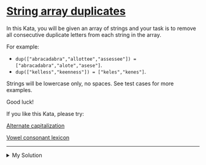 # [String array duplicates](https://www.codewars.com/kata/59f08f89a5e129c543000069)

In this Kata, you will be given an array of strings and your task is to remove all consecutive duplicate letters from
each string in the array.

For example:

- `dup(["abracadabra","allottee","assessee"]) = ["abracadabra","alote","asese"]`.
- `dup(["kelless","keenness"]) = ["keles","kenes"]`.

Strings will be lowercase only, no spaces. See test cases for more examples.

Good luck!

If you like this Kata, please try:

[Alternate capitalization](https://www.codewars.com/kata/59cfc000aeb2844d16000075)

[Vowel consonant lexicon](https://www.codewars.com/kata/59cf8bed1a68b75ffb000026)

---

<details><summary>My Solution</summary>

```js
function dup(s) {
  return s.map((v) => v.replace(/(.)\1*/gi, (match) => match[0]));
}
```

</details>
